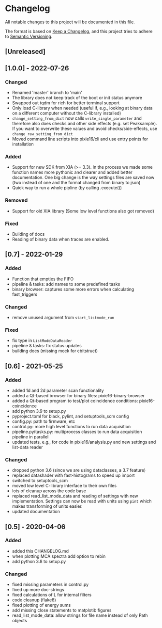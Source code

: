 # Changelog
All notable changes to this project will be documented in this file.

The format is based on [Keep a Changelog](https://keepachangelog.com/en/1.0.0/),
and this project tries to adhere to [Semantic Versioning](https://semver.org/spec/v2.0.0.html).

## [Unreleased]

## [1.0.0] - 2022-07-26
### Changed
- Renamed 'master' branch to 'main'
- The library does not keep track of the boot or init status anymore
- Swapped out tqdm for rich for better terminal support
- Only load C-library when needed (useful if, e.g., looking at binary
  data on a different computer without the C-library installed)
- `change_setting_from_dict` now calls `write_single_parameter` and therefore
  also does checks and other side effects (e.g. set Peaksample). If you want
  to overwrite these values and avoid checks/side-effects, use `change_raw_setting_from_dict`
- Moved command line scripts into pixie16/cli and use entry points for installation

### Added
- Support for new SDK from XIA (>= 3.3). In the process we made some
  function names more pythonic and clearer and added better
  documentation. One big change is the way settings files are saved
  now (two instead of one and the format changed from binary to json)
- Quick way to run a whole pipline (by calling .execute())

### Removed
- Support for old XIA library (Some low level functions also got removed)

### Fixed
- Building of docs
- Reading of binary data when traces are enabled.

## [0.7] - 2022-01-29
### Added
- Function that empties the FIFO
- pipeline & tasks: add names to some predefined tasks
- binary browser: captures some more errors when calculating fast_triggers

### Changed
- remove unused argument from `start_listmode_run`

### Fixed
- fix type in `ListModeDataReader`
- pipeline & tasks: fix status updates
- building docs (missing mock for cbitstruct)

## [0.6] - 2021-05-25
### Added
- added 1d and 2d parameter scan functionality
- added a Qt-based browser for binary files: pixie16-binary-browser
- added a Qt-based program to test/plot coincidence conditions: pixie16-coincidence
- add python 3.9 to setup.py
- pyproject.toml for black, pylint, and setuptools_scm config
- config.py: path to firmware, etc
- control.py: more high level functions to run data acquisition
- pipeline.py/tasks.py: multiprocess classes to run data acquisition pipeline in parallel
- updated tests, e.g., for code in pixie16/analysis.py and new settings and list-data reader

### Changed
- dropped python 3.6 (since we are using dataclasses, a 3.7 feature)
- replaced datashader with fast-histograms to speed up import
- switched to setuptools_scm
- moved low level C-library interface to their own files
- lots of cleanup across the code base
- replaced read_list_mode_data and reading of settings with new implementation.
  Settings can now be read with units using `pint` which makes transforming of units easier.
- updated documentation

## [0.5] - 2020-04-06
### Added
- added this CHANGELOG.md
- when plotting MCA spectra add option to rebin
- add python 3.8 to setup.py

### Changed
- fixed missing parameters in control.py
- fixed up more doc-strings
- fixed calculations of L for internal filters
- code cleanup (flake8)
- fixed plotting of energy sums
- add missing close statements to matplotib figures
- read_list_mode_data: allow strings for file name instead of only Path objects

